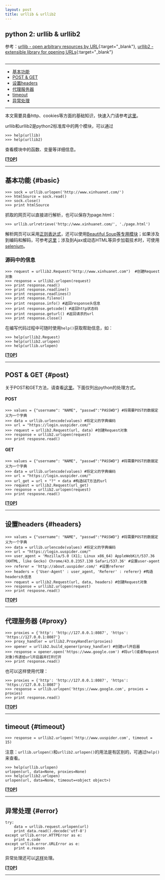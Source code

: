 ```yaml
---
layout: post
title: urllib & urllib2
---
```

## python 2: urllib & urllib2

参考：[urllib - open arbitrary resources by URL][ref1]{:target="_blank"}, [urllib2 - extensible library for opening URLs][ref2]{:target="_blank"}

[ref1]:https://docs.python.org/2/library/urllib.html
[ref2]:https://docs.python.org/2/library/urllib2.html

<h2 id="top"></h2>

***

*   [基本功能](#basic)
*   [POST & GET](#post)
*   [设置headers](#headers)
*   [代理服务器](#proxy)
*   [timeout](#timeout)
*   [异常处理](#error)

***

本文需要具备http、cookies等方面的基础知识，快速入门请参考[这里](http://about.uuspider.com/2015/07/25/curl.html)。

urllib和urllib2是python2标准库中的两个模块，可以通过

    >>> help(urllib)
    >>> help(urllib2)

查看模块中的函数、变量等详细信息。

**[[TOP](#top)]**

***

## 基本功能 {#basic}

    >>> sock = urllib.urlopen('http://www.xinhuanet.com/')
    >>> htmlSource = sock.read()
    >>> sock.close()
    >>> print htmlSource

抓取的网页可以直接进行解析，也可以保存为page.html：

    >>> urllib.urlretrieve('http://www.xinhuanet.com/', './page.html')

解析网页可以采用[正则表达式](http://about.uuspider.com/2016/04/08/pyre.html)，还可以使用[Beautiful Soup等专用模块](http://about.uuspider.com/2015/08/04/beautifulsoup.html)；如果涉及到编码和解码，可参考[这里](http://about.uuspider.com/2015/07/20/decode.html#decode)；涉及到Ajax或动态HTML等异步加载技术时，可使用[selenium](http://about.uuspider.com/2017/12/17/selenium.html)。

### 源码中的信息

    >>> request = urllib2.Request("http://www.xinhuanet.com")  #创建Request对象
    >>> response = urllib2.urlopen(request)
    >>> print response.read()
    >>> print response.readline()
    >>> print response.readlines()
    >>> print response.fileno()
    >>> print response.info() #返回response头信息
    >>> print response.getcode() #返回http状态码
    >>> print response.geturl() #返回请求的url
    >>> print response.close()

在编写代码过程中可随时使用`help()`获取帮助信息，如：

    >>> help(urllib2.Request)
    >>> help(urllib2.urlopen)
    >>> help(urllib.urlopen)

**[[TOP](#top)]**

***

## POST & GET {#post}

关于POST和GET方法，请查看[这里](http://about.uuspider.com/2015/07/25/curl.html#form)。下面仅列出python的处理方式。

#### POST

    >>> values = {"username": "NAME", "passwd":"PASSWD"} #将需要POST的数据定义为一个字典
    >>> data = urllib.urlencode(values) #将定义的字典编码
    >>> url = "https://login.uuspider.com/"
    >>> request = urllib2.Request(url, data) #创建Request对象
    >>> response = urllib2.urlopen(request)
    >>> print resposne.read()

#### GET

    >>> values = {"username": "NAME", "passwd":"PASSWD"} #将需要POST的数据定义为一个字典
    >>> data = urllib.urlencode(values) #将定义的字典编码
    >>> url = "https://login.uuspider.com/"
    >>> url_get = url + "?" + data #构造GET方法的url
    >>> request = urllib2.Request(url_get)
    >>> response = urllib2.urlopen(request)
    >>> print resposne.read()

**[[TOP](#top)]**

***

## 设置headers {#headers}

    >>> values = {"username": "NAME", "passwd":"PASSWD"} #将需要POST的数据定义为一个字典
    >>> data = urllib.urlencode(values) #将定义的字典编码
    >>> url = "https://login.uuspider.com/"
    >>> user_agent = 'Mozilla/5.0 (X11; Linux x86_64) AppleWebKit/537.36 (KHTML, like Gecko) Chrome/43.0.2357.130 Safari/537.36' #设置user-agent
    >>> referer = 'http://about.uuspider.com/' #设置referer
    >>> headers = {'User-Agent' : user_agent, 'Referer' : referer} #构造headers头信息
    >>> request = urllib2.Request(url, data, headers) #创建Request对象
    >>> response = urllib2.urlopen(request)
    >>> print resposne.read()

**[[TOP](#top)]**

***

## 代理服务器 {#proxy}

    >>> proxies = {'http': 'http://127.0.0.1:8087', 'https': 'https://127.0.0.1:8087'}
    >>> proxy_handler = urllib2.ProxyHandler(proxies)
    >>> opener = urllib2.build_opener(proxy_handler) #创建url开启器
    >>> response = opener.open('https://www.google.com') #将url(或者Request对象)传递给url开启器并打开打开
    >>> print response.read()

也可以这样使用代理：

    >>> proxies = {'http': 'http://127.0.0.1:8087', 'https': 'https://127.0.0.1:8087'}
    >>> response = urllib.urlopen('https://www.google.com', proxies = proxies)
    >>> print response.read()

**[[TOP](#top)]**

***

## timeout {#timeout}

    >>> response = urllib2.urlopen('http://www.uuspider.com', timeout = 15)

注意：`urllib.urlopen()`和`urllib2.urlopen()`的用法是有区别的，可通过`help()`来查看。

    >>> help(urllib.urlopen)
    urlopen(url, data=None, proxies=None)
    >>> help(urllib2.urlopen)
    urlopen(url, data=None, timeout=<object object>)

**[[TOP](#top)]**

***

## 异常处理 {#error}

    try:
        data = urllib.request.urlopen(url)
        print data.read().decode('utf-8')
    except urllib.error.HTTPError as e:
        print e.code
    except urllib.error.URLError as e:
        print e.reason

异常处理还可以[这样](http://about.uuspider.com/2015/08/04/beautifulsoup.html#error)处理。

**[[TOP](#top)]**

***
